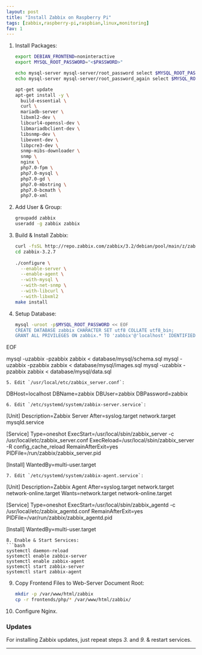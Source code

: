 ```yaml
---
layout: post
title: "Install Zabbix on Raspberry Pi"
tags: [zabbix,raspberry-pi,raspbian,linux,monitoring]
fav: 1
---
```


1. Install Packages:
   ```bash
   export DEBIAN_FRONTEND=noninteractive
   export MYSQL_ROOT_PASSWORD="<$PASSWORD>"

   echo mysql-server mysql-server/root_password select $MYSQL_ROOT_PASSWORD | debconf-set-selections
   echo mysql-server mysql-server/root_password_again select $MYSQL_ROOT_PASSWORD | debconf-set-selections

   apt-get update
   apt-get install -y \
     build-essential \
     curl \
     mariadb-server \
     libxml2-dev \
     libcurl4-openssl-dev \
     libmariadbclient-dev \
     libsnmp-dev \
     libevent-dev \
     libpcre3-dev \
     snmp-mibs-downloader \
     snmp \
     nginx \
     php7.0-fpm \
     php7.0-mysql \
     php7.0-gd \
     php7.0-mbstring \
     php7.0-bcmath \
     php7.0-xml
   ```
2. Add User & Group:
   ```bash
   groupadd zabbix
   useradd -g zabbix zabbix
   ```
3. Build & Install Zabbix:
   ```bash
   curl -fsSL http://repo.zabbix.com/zabbix/3.2/debian/pool/main/z/zabbix/zabbix_3.2.7.orig.tar.gz | tar zxvf -
   cd zabbix-3.2.7
 
   ./configure \
     --enable-server \
     --enable-agent \
     --with-mysql \
     --with-net-snmp \
     --with-libcurl \
     --with-libxml2
   make install
   ```
4. Setup Database:
   ```bash
   mysql -uroot -p$MYSQL_ROOT_PASSWORD << EOF
   CREATE DATABASE zabbix CHARACTER SET utf8 COLLATE utf8_bin;
   GRANT ALL PRIVILEGES ON zabbix.* TO 'zabbix'@'localhost' IDENTIFIED BY 'zabbix';
EOF
   
   mysql -uzabbix -pzabbix zabbix < database/mysql/schema.sql
   mysql -uzabbix -pzabbix zabbix < database/mysql/images.sql
   mysql -uzabbix -pzabbix zabbix < database/mysql/data.sql
   ```
5. Edit `/usr/local/etc/zabbix_server.conf`:
   ```
   DBHost=localhost
   DBName=zabbix
   DBUser=zabbix
   DBPassword=zabbix
   ```
6. Edit `/etc/systemd/system/zabbix-server.service`:
   ```
   [Unit]
   Description=Zabbix Server
   After=syslog.target network.target mysqld.service

   [Service]
   Type=oneshot
   ExecStart=/usr/local/sbin/zabbix_server -c /usr/local/etc/zabbix_server.conf
   ExecReload=/usr/local/sbin/zabbix_server -R config_cache_reload
   RemainAfterExit=yes
   PIDFile=/run/zabbix/zabbix_server.pid

   [Install]
   WantedBy=multi-user.target
   ```
7. Edit `/etc/systemd/system/zabbix-agent.service`:
   ```
   [Unit]
   Description=Zabbix Agent
   After=syslog.target network.target network-online.target
   Wants=network.target network-online.target

   [Service]
   Type=oneshot
   ExecStart=/usr/local/sbin/zabbix_agentd -c /usr/local/etc/zabbix_agentd.conf
   RemainAfterExit=yes
   PIDFile=/var/run/zabbix/zabbix_agentd.pid

   [Install]
   WantedBy=multi-user.target
   ```
8. Enable & Start Services:
   ```bash
   systemctl daemon-reload
   systemctl enable zabbix-server
   systemctl enable zabbix-agent
   systemctl start zabbix-server
   systemctl start zabbix-agent
   ```
9. Copy Frontend Files to Web-Server Document Root:
   ```bash
   mkdir -p /var/www/html/zabbix
   cp -r frontends/php/* /var/www/html/zabbix/
   ```
10. Configure Nginx.

### Updates
For installing Zabbix updates, just repeat steps *3.* and *9.* & restart services.

---
